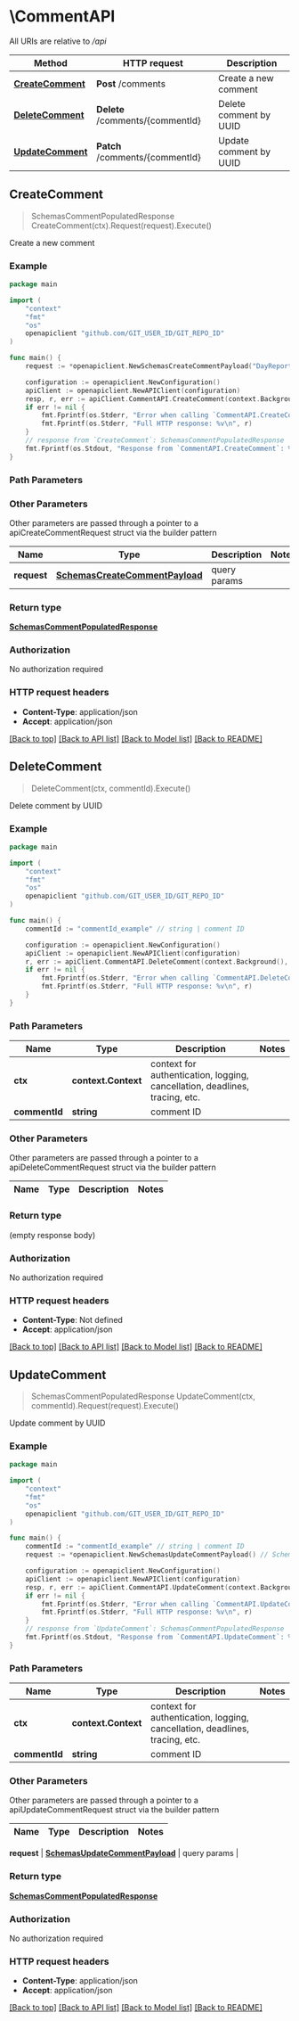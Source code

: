# \CommentAPI

All URIs are relative to */api*

Method | HTTP request | Description
------------- | ------------- | -------------
[**CreateComment**](CommentAPI.md#CreateComment) | **Post** /comments | Create a new comment
[**DeleteComment**](CommentAPI.md#DeleteComment) | **Delete** /comments/{commentId} | Delete comment by UUID
[**UpdateComment**](CommentAPI.md#UpdateComment) | **Patch** /comments/{commentId} | Update comment by UUID



## CreateComment

> SchemasCommentPopulatedResponse CreateComment(ctx).Request(request).Execute()

Create a new comment

### Example

```go
package main

import (
	"context"
	"fmt"
	"os"
	openapiclient "github.com/GIT_USER_ID/GIT_REPO_ID"
)

func main() {
	request := *openapiclient.NewSchemasCreateCommentPayload("DayReportUuid_example", "Description_example", "OwnerUuid_example") // SchemasCreateCommentPayload | query params

	configuration := openapiclient.NewConfiguration()
	apiClient := openapiclient.NewAPIClient(configuration)
	resp, r, err := apiClient.CommentAPI.CreateComment(context.Background()).Request(request).Execute()
	if err != nil {
		fmt.Fprintf(os.Stderr, "Error when calling `CommentAPI.CreateComment``: %v\n", err)
		fmt.Fprintf(os.Stderr, "Full HTTP response: %v\n", r)
	}
	// response from `CreateComment`: SchemasCommentPopulatedResponse
	fmt.Fprintf(os.Stdout, "Response from `CommentAPI.CreateComment`: %v\n", resp)
}
```

### Path Parameters



### Other Parameters

Other parameters are passed through a pointer to a apiCreateCommentRequest struct via the builder pattern


Name | Type | Description  | Notes
------------- | ------------- | ------------- | -------------
 **request** | [**SchemasCreateCommentPayload**](SchemasCreateCommentPayload.md) | query params | 

### Return type

[**SchemasCommentPopulatedResponse**](SchemasCommentPopulatedResponse.md)

### Authorization

No authorization required

### HTTP request headers

- **Content-Type**: application/json
- **Accept**: application/json

[[Back to top]](#) [[Back to API list]](../README.md#documentation-for-api-endpoints)
[[Back to Model list]](../README.md#documentation-for-models)
[[Back to README]](../README.md)


## DeleteComment

> DeleteComment(ctx, commentId).Execute()

Delete comment by UUID

### Example

```go
package main

import (
	"context"
	"fmt"
	"os"
	openapiclient "github.com/GIT_USER_ID/GIT_REPO_ID"
)

func main() {
	commentId := "commentId_example" // string | comment ID

	configuration := openapiclient.NewConfiguration()
	apiClient := openapiclient.NewAPIClient(configuration)
	r, err := apiClient.CommentAPI.DeleteComment(context.Background(), commentId).Execute()
	if err != nil {
		fmt.Fprintf(os.Stderr, "Error when calling `CommentAPI.DeleteComment``: %v\n", err)
		fmt.Fprintf(os.Stderr, "Full HTTP response: %v\n", r)
	}
}
```

### Path Parameters


Name | Type | Description  | Notes
------------- | ------------- | ------------- | -------------
**ctx** | **context.Context** | context for authentication, logging, cancellation, deadlines, tracing, etc.
**commentId** | **string** | comment ID | 

### Other Parameters

Other parameters are passed through a pointer to a apiDeleteCommentRequest struct via the builder pattern


Name | Type | Description  | Notes
------------- | ------------- | ------------- | -------------


### Return type

 (empty response body)

### Authorization

No authorization required

### HTTP request headers

- **Content-Type**: Not defined
- **Accept**: application/json

[[Back to top]](#) [[Back to API list]](../README.md#documentation-for-api-endpoints)
[[Back to Model list]](../README.md#documentation-for-models)
[[Back to README]](../README.md)


## UpdateComment

> SchemasCommentPopulatedResponse UpdateComment(ctx, commentId).Request(request).Execute()

Update comment by UUID

### Example

```go
package main

import (
	"context"
	"fmt"
	"os"
	openapiclient "github.com/GIT_USER_ID/GIT_REPO_ID"
)

func main() {
	commentId := "commentId_example" // string | comment ID
	request := *openapiclient.NewSchemasUpdateCommentPayload() // SchemasUpdateCommentPayload | query params

	configuration := openapiclient.NewConfiguration()
	apiClient := openapiclient.NewAPIClient(configuration)
	resp, r, err := apiClient.CommentAPI.UpdateComment(context.Background(), commentId).Request(request).Execute()
	if err != nil {
		fmt.Fprintf(os.Stderr, "Error when calling `CommentAPI.UpdateComment``: %v\n", err)
		fmt.Fprintf(os.Stderr, "Full HTTP response: %v\n", r)
	}
	// response from `UpdateComment`: SchemasCommentPopulatedResponse
	fmt.Fprintf(os.Stdout, "Response from `CommentAPI.UpdateComment`: %v\n", resp)
}
```

### Path Parameters


Name | Type | Description  | Notes
------------- | ------------- | ------------- | -------------
**ctx** | **context.Context** | context for authentication, logging, cancellation, deadlines, tracing, etc.
**commentId** | **string** | comment ID | 

### Other Parameters

Other parameters are passed through a pointer to a apiUpdateCommentRequest struct via the builder pattern


Name | Type | Description  | Notes
------------- | ------------- | ------------- | -------------

 **request** | [**SchemasUpdateCommentPayload**](SchemasUpdateCommentPayload.md) | query params | 

### Return type

[**SchemasCommentPopulatedResponse**](SchemasCommentPopulatedResponse.md)

### Authorization

No authorization required

### HTTP request headers

- **Content-Type**: application/json
- **Accept**: application/json

[[Back to top]](#) [[Back to API list]](../README.md#documentation-for-api-endpoints)
[[Back to Model list]](../README.md#documentation-for-models)
[[Back to README]](../README.md)

